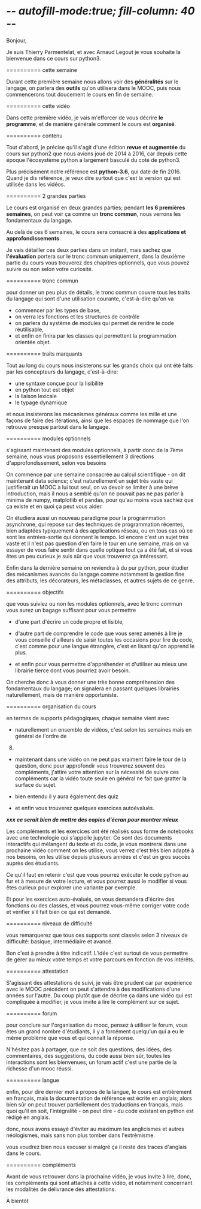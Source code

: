 # -*- autofill-mode:true; fill-column: 40 -*-

Bonjour, 

Je suis Thierry Parmentelat, et avec
Arnaud Legout je vous souhaite la
bienvenue dans ce cours sur python3.

========== cette semaine 

Durant cette première semaine nous
allons voir des **généralités** sur le langage, 
on parlera des **outils** qu'on
utilisera dans le MOOC, puis nous
commencerons tout doucement le cours en
fin de semaine.

========== cette vidéo

Dans cette première vidéo, je vais
m'efforcer de vous décrire **le programme**,
et de manière générale comment le cours
est **organisé**.

========== contenu

Tout d'abord, je précise qu'il s'agit
d'une édition **revue et augmentée** du
cours sur python2 que nous avions joué
de 2014 à 2016, car depuis cette époque
l'écosystème python a largement basculé
du coté de python3.

Plus précisément notre référence est
**python-3.6**, qui date de fin 2016. Quand je dis référence, je veux dire surtout que c'est la version qui est utilisée dans les vidéos. 

========== 2 grandes parties

Le cours est organisé en deux grandes
parties; pendant **les 6 premières
semaines**, on peut voir ça comme un **tronc
commun**, nous verrons les fondamentaux du
langage.

Au delà de ces 6 semaines, le cours sera
consacré à des **applications et
approfondissements**.

Je vais détailler ces deux parties dans
un instant, mais sachez que **l'évaluation**
portera sur le tronc commun uniquement,
dans la deuxième partie du cours vous
trouverez des chapitres optionnels, que
vous pouvez suivre ou non selon votre
curiosité.

========== tronc commun

pour donner un peu plus de détails, le
tronc commun couvre tous les traits du
langage qui sont d'une utilisation
courante, c'est-à-dire qu'on va

* commencer par les types de
base,
* on verra les fonctions et les
structures de contrôle
* on parlera du système de
modules qui permet de rendre le code
réutilisable,
* et enfin on finira par les classes qui
permettent la programmation orientée
objet. 

========== traits marquants

Tout au long du cours nous insisterons
sur les grands choix qui
ont été faits par les concepteurs du
langage, c'est-à-dire:

* une syntaxe conçue pour la lisibilité
* en python tout est objet
* la liaison lexicale 
* le typage dynamique

et nous insisterons les mécanismes
généraux comme les mille et une façons
de faire des itérations, ainsi que les
espaces de nommage que l'on retrouve
presque partout dans le langage.


========== modules optionnels

s'agissant maintenant des modules
optionnels, à partir donc de la 7ème
semaine, nous vous proposons
essentiellement 3 directions
d'approfondissement, selon vos besoins

On commence par une semaine consacrée au calcul scientifique - on dit maintenant data science; c'est naturellement un
sujet très vaste qui justifierait un
MOOC à lui tout seul, on va devoir se
limiter à une brève introduction, mais
il nous a semblé qu'on ne pouvait pas ne
pas parler à minima de numpy, matplotlib
et pandas, pour qu'au moins vous sachiez
que ça existe et en quoi ça peut vous
aider.

On étudiera aussi un nouveau paradigme
pour la programmation asynchrone, qui
repose sur des techniques de
programmation récentes, bien adaptées
typiquement à des applications réseau,
ou en tous cas où ce sont les
entrées-sortie qui donnent le tempo.
Ici encore c'est un sujet très vaste et
il n'est pas question d'en faire le
tour en une semaine, mais on va essayer
de vous faire sentir dans quelle optique
tout ça a été fait, et si vous êtes
un peu curieux je suis sûr que vous
trouverez ça intéressant.

Enfin dans la dernière semaine on
reviendra à du pur python, pour étudier
des mécanismes avancés du langage comme
notamment la gestion fine des attributs, 
les décorateurs, les métaclasses, et
autres sujets de ce genre. 


========== objectifs

que vous suiviez ou non les modules
optionnels, avec le tronc commun vous
aurez un bagage suffisant pour vous
permettre

* d'une part d'écrire un code
propre et lisible,

* d'autre part de 
comprendre le code que vous serez amenés
à lire
je vous conseille d'ailleurs de saisir
toutes les occasions pour lire du code,
c'est comme pour une langue étrangère, c'est
en lisant qu'on apprend le plus.

* et enfin pour vous permettre
d'appréhender et d'utiliser au mieux une
librairie tierce dont vous pourriez
avoir besoin.

On cherche donc à vous donner une très
bonne compréhension des fondamentaux du
langage; on signalera en passant
quelques librairies naturellement, mais
de manière opportuniste.


========== organisation du cours

en termes de supports pédagogiques,
chaque semaine vient avec

* naturellement un ensemble de vidéos, c'est selon les
semaines mais en général de l'ordre de
8.

* maintenant dans une vidéo on ne peut pas
vraiment faire le tour de la question,
donc pour approfondir vous trouverez
souvent des compléments, j'attire votre
attention sur la nécessité de suivre ces
compléments car la vidéo toute seule en
général ne fait que gratter la surface
du sujet.

* bien entendu il y aura également des
  quiz

* et enfin vous trouverez 
quelques exercices autoévalués.

***xxx ce serait bien de mettre des copies
d'écran pour montrer mieux***

Les compléments et les exercices ont été
réalisés sous forme de notebooks avec
une technologie qui s'appelle
jupyter. Ce sont des documents
interactifs qui mélangent du texte et du
code, je vous montrerai dans une
prochaine vidéo comment on les utilise,
vous verrez c'est très bien adapté à nos
besoins, on les utilise depuis plusieurs
années et c'est un gros succès auprès
des étudiants.

Ce qu'il faut en retenir c'est que vous
pourrez exécuter le code python au fur
et à mesure de votre lecture, et vous
pourrez aussi le modifier si vous êtes
curieux pour explorer une variante par
exemple. 

Et pour les exercices auto-évalués, on vous
demandera d'écrire des fonctions ou des
classes, et vous pourrez vous-même
corriger votre code et vérifier s'il fait bien ce qui
est demandé.

========== niveaux de difficulté

vous remarquerez que tous ces supports
sont classés selon 3 niveaux de
difficulté: basique, intermédiaire et
avancé.

Bon c'est à prendre à titre
indicatif. L'idée c'est surtout de vous
permettre de gérer au mieux votre temps
et votre parcours en fonction de vos
intérêts. 

========== attestation

S'agissant des attestations de suivi, je
vais être prudent car par expérience
avec le MOOC précédent on peut
s'attendre à des modifications
d'une années sur l'autre. Du coup plutôt
que de décrire ça dans une vidéo qui est
compliquée à modifier, je vous invite à
lire le complément sur ce sujet. 

========== forum

pour conclure sur l'organisation du
mooc, pensez à utiliser le forum, vous
êtes un grand nombre d'étudiants, il y a
forcément quelqu'un qui a eu le même
problème que vous et qui connaît la
réponse.

N'hésitez pas à partager, que ce soit
des questions, des idées, des
commentaires, des suggestions, du code
aussi bien sûr, toutes les interactions
sont les bienvenues, un forum actif
c'est une partie de la richesse d'un
mooc réussi.

========== langue

enfin, pour dire dernier mot à propos de
la langue, le cours est entièrement en
français, mais la documentation de
référence est écrite en anglais; alors
bien sûr on peut trouver partiellement
des traductions en français, mais quoi
qu'il en soit, l'intégralité - on peut
dire - du code existant en python est
rédigé en anglais.

donc, nous avons essayé d'éviter au
maximum les anglicismes et autres
néologismes, mais sans non plus tomber
dans l'extrêmisme.

vous voudrez bien nous excuser si malgré
ça il reste des traces d'anglais dans le
cours.

========== compléments

Avant de vous retrouver dans la
prochaine vidéo, je vous invite à lire,
donc, les compléments qui sont attachés
à cette vidéo, et notamment concernant
les modalités de délivrance des
attestations.

À bientôt